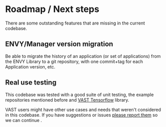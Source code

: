 
# Roadmap / Next steps

There are some outstanding features that are missing in the current codebase.

## ENVY/Manager version migration

Be able to migrate the history of an application (or set of applications) from the ENVY Library to a git repository, with one commit+tag for each Application version, etc.

## Real use testing

This codebase was tested with a good suite of unit testing, the example repositories mentioned before and [VAST Tensorflow](https://github.com/vasmalltalk/tensorflow-vast/) library.

VAST users might have other use cases and needs that weren't considered in this codebase. If you have suggestions or issues [please report them](https://github.com/vasmalltalk/tonel-vast/issues/) so we can continue .

